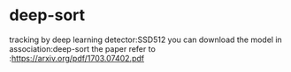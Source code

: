 # deep-sort
tracking by deep learning
detector:SSD512 you can download the model in 
association:deep-sort
the paper refer to :https://arxiv.org/pdf/1703.07402.pdf
